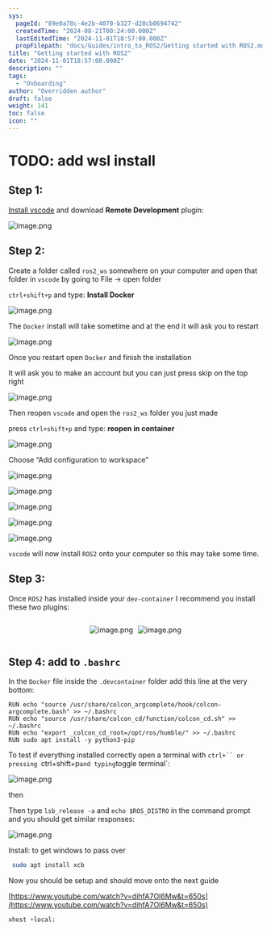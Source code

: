 ```yaml
---
sys:
  pageId: "89e0a78c-4e2b-4070-b327-d28cb0694742"
  createdTime: "2024-08-21T00:24:00.000Z"
  lastEditedTime: "2024-11-01T18:57:00.000Z"
  propFilepath: "docs/Guides/intro_to_ROS2/Getting started with ROS2.md"
title: "Getting started with ROS2"
date: "2024-11-01T18:57:00.000Z"
description: ""
tags:
  - "Onboarding"
author: "Overridden author"
draft: false
weight: 141
toc: false
icon: ""
---
```


# TODO: add wsl install

## Step 1:

[Install vscode](https://code.visualstudio.com/download) and download **Remote Development** plugin:

![image.png](https://prod-files-secure.s3.us-west-2.amazonaws.com/d518164a-d88e-44d1-a4ee-3adb3bd8bce0/efb52993-1881-4a40-b95e-6f020334f022/image.png?X-Amz-Algorithm=AWS4-HMAC-SHA256&X-Amz-Content-Sha256=UNSIGNED-PAYLOAD&X-Amz-Credential=ASIAZI2LB466Z762KX2K%2F20250208%2Fus-west-2%2Fs3%2Faws4_request&X-Amz-Date=20250208T100423Z&X-Amz-Expires=3600&X-Amz-Security-Token=IQoJb3JpZ2luX2VjEHAaCXVzLXdlc3QtMiJGMEQCIG0z97e8kvPCwGDTAdHp8UPweFowk81IgNe9gGcLnpmtAiA07KxbWmQUinRKBGTTVy1LIdtHv5lntoFdy0zjL1DnFyqIBAiJ%2F%2F%2F%2F%2F%2F%2F%2F%2F%2F8BEAAaDDYzNzQyMzE4MzgwNSIMR0u9l7YXJA%2BxViofKtwDiZvCfo35CqsiO78Gyv4C84C9PiHcv6NhxcL5OhGaCAWAY%2FrhEIzkeTvoF60xOwuYTLAtUhxHh9zqpbcNKvFQ4Rs1CExY0u%2BhpvK2USDHw6EKNwG%2F%2BxYSe10ynGIqG1BqNoU%2BGmpzbYPrvA2YlhJ2sRd%2FucEQQuJlrZJFtgfayCEgEj3Ys%2FNC5j9Ldi2aqB3rYXHlCb9xZOvHtTA9%2FsUSDkw9BPkpMhej%2Fir2z082TzmquCqM8coZQxhCKEN0dt%2Fh%2FAmzbuyV7LQaFcDPraeiGhl7U2fnN5zyOHjHORQMhdHEMs%2Bb6IhpnREQ7ej7HD2SkwQTJGOJboPtpwzoUV1LnAhM9%2FOfv11C1%2B9UrW5oPb5IuIBkwO2bDNRmDxdPqG82VGydUFdf7Fz%2Bs%2FrrcN6TvHLFHvjeja8o7O7%2FJwZEx%2BEpSo4%2BxwAoGqP4%2F3NlfujTdN2ZYxmhi974YBR7bsukZK6h%2F7QO01JJ8%2FM73goofMnvOMh9SByUdQi%2BcXEOjcKLzbG4dXmJ24dkKvtSWEAMKOnEept2K9rZRhUjVY8cnmJfh%2FnDZY34dl83QL0bz8ZHAH0OY%2BG9iuyGBRwsKbm1OUQIDB3GsYmAGlXqV85p2mlmcqF5pEkWfIDSfugwsZCcvQY6pgEtLrZZBg5ixpbIHWYGYTqkAvV9nWRi8clnszZZPFEh663xtgE%2BT7jnl%2BKlXndJwDwe0GAo5mYRUWTfdl1VE%2BaAenVP6wr56t2FzIZCHxu9Q5Sr60mEosv2YSuFhGiZJS0FwBB3E7AuJkof8cjc67N9t3LfXAM0c5nc%2B9GBLcBeycfxJ9eLFfIRcuwwpx4AaZYwXmeORj8L97Aza2eUrSHvCkJqTm2v&X-Amz-Signature=8318257201f307faefbcdb462217ba7f6604a8b2a9ee169cc761b2d55cf70628&X-Amz-SignedHeaders=host&x-id=GetObject)

## Step 2:

Create a folder called `ros2_ws` somewhere on your computer and open that folder in `vscode` by going to File → open folder 

`ctrl+shift+p` and type: **Install Docker**

![image.png](https://prod-files-secure.s3.us-west-2.amazonaws.com/d518164a-d88e-44d1-a4ee-3adb3bd8bce0/2269dc0e-1cd5-47ff-bceb-c04ad9b2eab0/image.png?X-Amz-Algorithm=AWS4-HMAC-SHA256&X-Amz-Content-Sha256=UNSIGNED-PAYLOAD&X-Amz-Credential=ASIAZI2LB466Z762KX2K%2F20250208%2Fus-west-2%2Fs3%2Faws4_request&X-Amz-Date=20250208T100423Z&X-Amz-Expires=3600&X-Amz-Security-Token=IQoJb3JpZ2luX2VjEHAaCXVzLXdlc3QtMiJGMEQCIG0z97e8kvPCwGDTAdHp8UPweFowk81IgNe9gGcLnpmtAiA07KxbWmQUinRKBGTTVy1LIdtHv5lntoFdy0zjL1DnFyqIBAiJ%2F%2F%2F%2F%2F%2F%2F%2F%2F%2F8BEAAaDDYzNzQyMzE4MzgwNSIMR0u9l7YXJA%2BxViofKtwDiZvCfo35CqsiO78Gyv4C84C9PiHcv6NhxcL5OhGaCAWAY%2FrhEIzkeTvoF60xOwuYTLAtUhxHh9zqpbcNKvFQ4Rs1CExY0u%2BhpvK2USDHw6EKNwG%2F%2BxYSe10ynGIqG1BqNoU%2BGmpzbYPrvA2YlhJ2sRd%2FucEQQuJlrZJFtgfayCEgEj3Ys%2FNC5j9Ldi2aqB3rYXHlCb9xZOvHtTA9%2FsUSDkw9BPkpMhej%2Fir2z082TzmquCqM8coZQxhCKEN0dt%2Fh%2FAmzbuyV7LQaFcDPraeiGhl7U2fnN5zyOHjHORQMhdHEMs%2Bb6IhpnREQ7ej7HD2SkwQTJGOJboPtpwzoUV1LnAhM9%2FOfv11C1%2B9UrW5oPb5IuIBkwO2bDNRmDxdPqG82VGydUFdf7Fz%2Bs%2FrrcN6TvHLFHvjeja8o7O7%2FJwZEx%2BEpSo4%2BxwAoGqP4%2F3NlfujTdN2ZYxmhi974YBR7bsukZK6h%2F7QO01JJ8%2FM73goofMnvOMh9SByUdQi%2BcXEOjcKLzbG4dXmJ24dkKvtSWEAMKOnEept2K9rZRhUjVY8cnmJfh%2FnDZY34dl83QL0bz8ZHAH0OY%2BG9iuyGBRwsKbm1OUQIDB3GsYmAGlXqV85p2mlmcqF5pEkWfIDSfugwsZCcvQY6pgEtLrZZBg5ixpbIHWYGYTqkAvV9nWRi8clnszZZPFEh663xtgE%2BT7jnl%2BKlXndJwDwe0GAo5mYRUWTfdl1VE%2BaAenVP6wr56t2FzIZCHxu9Q5Sr60mEosv2YSuFhGiZJS0FwBB3E7AuJkof8cjc67N9t3LfXAM0c5nc%2B9GBLcBeycfxJ9eLFfIRcuwwpx4AaZYwXmeORj8L97Aza2eUrSHvCkJqTm2v&X-Amz-Signature=58a5a87ea865b2a877daabed38cc6014dab6644b775aed305642982150a97362&X-Amz-SignedHeaders=host&x-id=GetObject)

The `Docker` install will take sometime and at the end it will ask you to restart

![image.png](https://prod-files-secure.s3.us-west-2.amazonaws.com/d518164a-d88e-44d1-a4ee-3adb3bd8bce0/ed233f78-be33-4b1f-b89c-9c346c0e961e/image.png?X-Amz-Algorithm=AWS4-HMAC-SHA256&X-Amz-Content-Sha256=UNSIGNED-PAYLOAD&X-Amz-Credential=ASIAZI2LB466Z762KX2K%2F20250208%2Fus-west-2%2Fs3%2Faws4_request&X-Amz-Date=20250208T100423Z&X-Amz-Expires=3600&X-Amz-Security-Token=IQoJb3JpZ2luX2VjEHAaCXVzLXdlc3QtMiJGMEQCIG0z97e8kvPCwGDTAdHp8UPweFowk81IgNe9gGcLnpmtAiA07KxbWmQUinRKBGTTVy1LIdtHv5lntoFdy0zjL1DnFyqIBAiJ%2F%2F%2F%2F%2F%2F%2F%2F%2F%2F8BEAAaDDYzNzQyMzE4MzgwNSIMR0u9l7YXJA%2BxViofKtwDiZvCfo35CqsiO78Gyv4C84C9PiHcv6NhxcL5OhGaCAWAY%2FrhEIzkeTvoF60xOwuYTLAtUhxHh9zqpbcNKvFQ4Rs1CExY0u%2BhpvK2USDHw6EKNwG%2F%2BxYSe10ynGIqG1BqNoU%2BGmpzbYPrvA2YlhJ2sRd%2FucEQQuJlrZJFtgfayCEgEj3Ys%2FNC5j9Ldi2aqB3rYXHlCb9xZOvHtTA9%2FsUSDkw9BPkpMhej%2Fir2z082TzmquCqM8coZQxhCKEN0dt%2Fh%2FAmzbuyV7LQaFcDPraeiGhl7U2fnN5zyOHjHORQMhdHEMs%2Bb6IhpnREQ7ej7HD2SkwQTJGOJboPtpwzoUV1LnAhM9%2FOfv11C1%2B9UrW5oPb5IuIBkwO2bDNRmDxdPqG82VGydUFdf7Fz%2Bs%2FrrcN6TvHLFHvjeja8o7O7%2FJwZEx%2BEpSo4%2BxwAoGqP4%2F3NlfujTdN2ZYxmhi974YBR7bsukZK6h%2F7QO01JJ8%2FM73goofMnvOMh9SByUdQi%2BcXEOjcKLzbG4dXmJ24dkKvtSWEAMKOnEept2K9rZRhUjVY8cnmJfh%2FnDZY34dl83QL0bz8ZHAH0OY%2BG9iuyGBRwsKbm1OUQIDB3GsYmAGlXqV85p2mlmcqF5pEkWfIDSfugwsZCcvQY6pgEtLrZZBg5ixpbIHWYGYTqkAvV9nWRi8clnszZZPFEh663xtgE%2BT7jnl%2BKlXndJwDwe0GAo5mYRUWTfdl1VE%2BaAenVP6wr56t2FzIZCHxu9Q5Sr60mEosv2YSuFhGiZJS0FwBB3E7AuJkof8cjc67N9t3LfXAM0c5nc%2B9GBLcBeycfxJ9eLFfIRcuwwpx4AaZYwXmeORj8L97Aza2eUrSHvCkJqTm2v&X-Amz-Signature=89caa4196753fb3f180b4cc9a040c2eff7a3965927435db37b70178ec6b89c48&X-Amz-SignedHeaders=host&x-id=GetObject)

Once you restart open `Docker` and finish the installation

It will ask you to make an account but you can just press skip on the top right

![image.png](https://prod-files-secure.s3.us-west-2.amazonaws.com/d518164a-d88e-44d1-a4ee-3adb3bd8bce0/21010ad9-1659-4fd9-9f59-9932a09b2a3d/image.png?X-Amz-Algorithm=AWS4-HMAC-SHA256&X-Amz-Content-Sha256=UNSIGNED-PAYLOAD&X-Amz-Credential=ASIAZI2LB466Z762KX2K%2F20250208%2Fus-west-2%2Fs3%2Faws4_request&X-Amz-Date=20250208T100423Z&X-Amz-Expires=3600&X-Amz-Security-Token=IQoJb3JpZ2luX2VjEHAaCXVzLXdlc3QtMiJGMEQCIG0z97e8kvPCwGDTAdHp8UPweFowk81IgNe9gGcLnpmtAiA07KxbWmQUinRKBGTTVy1LIdtHv5lntoFdy0zjL1DnFyqIBAiJ%2F%2F%2F%2F%2F%2F%2F%2F%2F%2F8BEAAaDDYzNzQyMzE4MzgwNSIMR0u9l7YXJA%2BxViofKtwDiZvCfo35CqsiO78Gyv4C84C9PiHcv6NhxcL5OhGaCAWAY%2FrhEIzkeTvoF60xOwuYTLAtUhxHh9zqpbcNKvFQ4Rs1CExY0u%2BhpvK2USDHw6EKNwG%2F%2BxYSe10ynGIqG1BqNoU%2BGmpzbYPrvA2YlhJ2sRd%2FucEQQuJlrZJFtgfayCEgEj3Ys%2FNC5j9Ldi2aqB3rYXHlCb9xZOvHtTA9%2FsUSDkw9BPkpMhej%2Fir2z082TzmquCqM8coZQxhCKEN0dt%2Fh%2FAmzbuyV7LQaFcDPraeiGhl7U2fnN5zyOHjHORQMhdHEMs%2Bb6IhpnREQ7ej7HD2SkwQTJGOJboPtpwzoUV1LnAhM9%2FOfv11C1%2B9UrW5oPb5IuIBkwO2bDNRmDxdPqG82VGydUFdf7Fz%2Bs%2FrrcN6TvHLFHvjeja8o7O7%2FJwZEx%2BEpSo4%2BxwAoGqP4%2F3NlfujTdN2ZYxmhi974YBR7bsukZK6h%2F7QO01JJ8%2FM73goofMnvOMh9SByUdQi%2BcXEOjcKLzbG4dXmJ24dkKvtSWEAMKOnEept2K9rZRhUjVY8cnmJfh%2FnDZY34dl83QL0bz8ZHAH0OY%2BG9iuyGBRwsKbm1OUQIDB3GsYmAGlXqV85p2mlmcqF5pEkWfIDSfugwsZCcvQY6pgEtLrZZBg5ixpbIHWYGYTqkAvV9nWRi8clnszZZPFEh663xtgE%2BT7jnl%2BKlXndJwDwe0GAo5mYRUWTfdl1VE%2BaAenVP6wr56t2FzIZCHxu9Q5Sr60mEosv2YSuFhGiZJS0FwBB3E7AuJkof8cjc67N9t3LfXAM0c5nc%2B9GBLcBeycfxJ9eLFfIRcuwwpx4AaZYwXmeORj8L97Aza2eUrSHvCkJqTm2v&X-Amz-Signature=d3419b6c68aa390731821eee9459a24be34767915e4729ec6e2503490ff4351c&X-Amz-SignedHeaders=host&x-id=GetObject)

Then reopen `vscode` and open the `ros2_ws` folder you just made

press `ctrl+shift+p` and type: **reopen in container**

![image.png](https://prod-files-secure.s3.us-west-2.amazonaws.com/d518164a-d88e-44d1-a4ee-3adb3bd8bce0/4e93b8c2-41ad-488c-8095-c74205196118/image.png?X-Amz-Algorithm=AWS4-HMAC-SHA256&X-Amz-Content-Sha256=UNSIGNED-PAYLOAD&X-Amz-Credential=ASIAZI2LB466Z762KX2K%2F20250208%2Fus-west-2%2Fs3%2Faws4_request&X-Amz-Date=20250208T100423Z&X-Amz-Expires=3600&X-Amz-Security-Token=IQoJb3JpZ2luX2VjEHAaCXVzLXdlc3QtMiJGMEQCIG0z97e8kvPCwGDTAdHp8UPweFowk81IgNe9gGcLnpmtAiA07KxbWmQUinRKBGTTVy1LIdtHv5lntoFdy0zjL1DnFyqIBAiJ%2F%2F%2F%2F%2F%2F%2F%2F%2F%2F8BEAAaDDYzNzQyMzE4MzgwNSIMR0u9l7YXJA%2BxViofKtwDiZvCfo35CqsiO78Gyv4C84C9PiHcv6NhxcL5OhGaCAWAY%2FrhEIzkeTvoF60xOwuYTLAtUhxHh9zqpbcNKvFQ4Rs1CExY0u%2BhpvK2USDHw6EKNwG%2F%2BxYSe10ynGIqG1BqNoU%2BGmpzbYPrvA2YlhJ2sRd%2FucEQQuJlrZJFtgfayCEgEj3Ys%2FNC5j9Ldi2aqB3rYXHlCb9xZOvHtTA9%2FsUSDkw9BPkpMhej%2Fir2z082TzmquCqM8coZQxhCKEN0dt%2Fh%2FAmzbuyV7LQaFcDPraeiGhl7U2fnN5zyOHjHORQMhdHEMs%2Bb6IhpnREQ7ej7HD2SkwQTJGOJboPtpwzoUV1LnAhM9%2FOfv11C1%2B9UrW5oPb5IuIBkwO2bDNRmDxdPqG82VGydUFdf7Fz%2Bs%2FrrcN6TvHLFHvjeja8o7O7%2FJwZEx%2BEpSo4%2BxwAoGqP4%2F3NlfujTdN2ZYxmhi974YBR7bsukZK6h%2F7QO01JJ8%2FM73goofMnvOMh9SByUdQi%2BcXEOjcKLzbG4dXmJ24dkKvtSWEAMKOnEept2K9rZRhUjVY8cnmJfh%2FnDZY34dl83QL0bz8ZHAH0OY%2BG9iuyGBRwsKbm1OUQIDB3GsYmAGlXqV85p2mlmcqF5pEkWfIDSfugwsZCcvQY6pgEtLrZZBg5ixpbIHWYGYTqkAvV9nWRi8clnszZZPFEh663xtgE%2BT7jnl%2BKlXndJwDwe0GAo5mYRUWTfdl1VE%2BaAenVP6wr56t2FzIZCHxu9Q5Sr60mEosv2YSuFhGiZJS0FwBB3E7AuJkof8cjc67N9t3LfXAM0c5nc%2B9GBLcBeycfxJ9eLFfIRcuwwpx4AaZYwXmeORj8L97Aza2eUrSHvCkJqTm2v&X-Amz-Signature=9e7858ddf4914cbd8f194d314c30844e0302f793f9b063796239b853d9deee02&X-Amz-SignedHeaders=host&x-id=GetObject)

Choose “Add configuration to workspace”

![image.png](https://prod-files-secure.s3.us-west-2.amazonaws.com/d518164a-d88e-44d1-a4ee-3adb3bd8bce0/9560b282-5060-4989-ba37-97e7b2c22476/image.png?X-Amz-Algorithm=AWS4-HMAC-SHA256&X-Amz-Content-Sha256=UNSIGNED-PAYLOAD&X-Amz-Credential=ASIAZI2LB466Z762KX2K%2F20250208%2Fus-west-2%2Fs3%2Faws4_request&X-Amz-Date=20250208T100423Z&X-Amz-Expires=3600&X-Amz-Security-Token=IQoJb3JpZ2luX2VjEHAaCXVzLXdlc3QtMiJGMEQCIG0z97e8kvPCwGDTAdHp8UPweFowk81IgNe9gGcLnpmtAiA07KxbWmQUinRKBGTTVy1LIdtHv5lntoFdy0zjL1DnFyqIBAiJ%2F%2F%2F%2F%2F%2F%2F%2F%2F%2F8BEAAaDDYzNzQyMzE4MzgwNSIMR0u9l7YXJA%2BxViofKtwDiZvCfo35CqsiO78Gyv4C84C9PiHcv6NhxcL5OhGaCAWAY%2FrhEIzkeTvoF60xOwuYTLAtUhxHh9zqpbcNKvFQ4Rs1CExY0u%2BhpvK2USDHw6EKNwG%2F%2BxYSe10ynGIqG1BqNoU%2BGmpzbYPrvA2YlhJ2sRd%2FucEQQuJlrZJFtgfayCEgEj3Ys%2FNC5j9Ldi2aqB3rYXHlCb9xZOvHtTA9%2FsUSDkw9BPkpMhej%2Fir2z082TzmquCqM8coZQxhCKEN0dt%2Fh%2FAmzbuyV7LQaFcDPraeiGhl7U2fnN5zyOHjHORQMhdHEMs%2Bb6IhpnREQ7ej7HD2SkwQTJGOJboPtpwzoUV1LnAhM9%2FOfv11C1%2B9UrW5oPb5IuIBkwO2bDNRmDxdPqG82VGydUFdf7Fz%2Bs%2FrrcN6TvHLFHvjeja8o7O7%2FJwZEx%2BEpSo4%2BxwAoGqP4%2F3NlfujTdN2ZYxmhi974YBR7bsukZK6h%2F7QO01JJ8%2FM73goofMnvOMh9SByUdQi%2BcXEOjcKLzbG4dXmJ24dkKvtSWEAMKOnEept2K9rZRhUjVY8cnmJfh%2FnDZY34dl83QL0bz8ZHAH0OY%2BG9iuyGBRwsKbm1OUQIDB3GsYmAGlXqV85p2mlmcqF5pEkWfIDSfugwsZCcvQY6pgEtLrZZBg5ixpbIHWYGYTqkAvV9nWRi8clnszZZPFEh663xtgE%2BT7jnl%2BKlXndJwDwe0GAo5mYRUWTfdl1VE%2BaAenVP6wr56t2FzIZCHxu9Q5Sr60mEosv2YSuFhGiZJS0FwBB3E7AuJkof8cjc67N9t3LfXAM0c5nc%2B9GBLcBeycfxJ9eLFfIRcuwwpx4AaZYwXmeORj8L97Aza2eUrSHvCkJqTm2v&X-Amz-Signature=c2ba936d0163f00346e16722178be1b544d8985ffe245cba848adbd781828aaf&X-Amz-SignedHeaders=host&x-id=GetObject)

![image.png](https://prod-files-secure.s3.us-west-2.amazonaws.com/d518164a-d88e-44d1-a4ee-3adb3bd8bce0/2ee63f81-886b-48e8-a553-dc6e5eac99e4/image.png?X-Amz-Algorithm=AWS4-HMAC-SHA256&X-Amz-Content-Sha256=UNSIGNED-PAYLOAD&X-Amz-Credential=ASIAZI2LB466Z762KX2K%2F20250208%2Fus-west-2%2Fs3%2Faws4_request&X-Amz-Date=20250208T100423Z&X-Amz-Expires=3600&X-Amz-Security-Token=IQoJb3JpZ2luX2VjEHAaCXVzLXdlc3QtMiJGMEQCIG0z97e8kvPCwGDTAdHp8UPweFowk81IgNe9gGcLnpmtAiA07KxbWmQUinRKBGTTVy1LIdtHv5lntoFdy0zjL1DnFyqIBAiJ%2F%2F%2F%2F%2F%2F%2F%2F%2F%2F8BEAAaDDYzNzQyMzE4MzgwNSIMR0u9l7YXJA%2BxViofKtwDiZvCfo35CqsiO78Gyv4C84C9PiHcv6NhxcL5OhGaCAWAY%2FrhEIzkeTvoF60xOwuYTLAtUhxHh9zqpbcNKvFQ4Rs1CExY0u%2BhpvK2USDHw6EKNwG%2F%2BxYSe10ynGIqG1BqNoU%2BGmpzbYPrvA2YlhJ2sRd%2FucEQQuJlrZJFtgfayCEgEj3Ys%2FNC5j9Ldi2aqB3rYXHlCb9xZOvHtTA9%2FsUSDkw9BPkpMhej%2Fir2z082TzmquCqM8coZQxhCKEN0dt%2Fh%2FAmzbuyV7LQaFcDPraeiGhl7U2fnN5zyOHjHORQMhdHEMs%2Bb6IhpnREQ7ej7HD2SkwQTJGOJboPtpwzoUV1LnAhM9%2FOfv11C1%2B9UrW5oPb5IuIBkwO2bDNRmDxdPqG82VGydUFdf7Fz%2Bs%2FrrcN6TvHLFHvjeja8o7O7%2FJwZEx%2BEpSo4%2BxwAoGqP4%2F3NlfujTdN2ZYxmhi974YBR7bsukZK6h%2F7QO01JJ8%2FM73goofMnvOMh9SByUdQi%2BcXEOjcKLzbG4dXmJ24dkKvtSWEAMKOnEept2K9rZRhUjVY8cnmJfh%2FnDZY34dl83QL0bz8ZHAH0OY%2BG9iuyGBRwsKbm1OUQIDB3GsYmAGlXqV85p2mlmcqF5pEkWfIDSfugwsZCcvQY6pgEtLrZZBg5ixpbIHWYGYTqkAvV9nWRi8clnszZZPFEh663xtgE%2BT7jnl%2BKlXndJwDwe0GAo5mYRUWTfdl1VE%2BaAenVP6wr56t2FzIZCHxu9Q5Sr60mEosv2YSuFhGiZJS0FwBB3E7AuJkof8cjc67N9t3LfXAM0c5nc%2B9GBLcBeycfxJ9eLFfIRcuwwpx4AaZYwXmeORj8L97Aza2eUrSHvCkJqTm2v&X-Amz-Signature=f7851727dc7070fb9c2b6c20fd0c50b1b210fe3a7b72010249dd830ec88bfd62&X-Amz-SignedHeaders=host&x-id=GetObject)

![image.png](https://prod-files-secure.s3.us-west-2.amazonaws.com/d518164a-d88e-44d1-a4ee-3adb3bd8bce0/ae1580b2-b048-407e-aed9-b584224a7a04/image.png?X-Amz-Algorithm=AWS4-HMAC-SHA256&X-Amz-Content-Sha256=UNSIGNED-PAYLOAD&X-Amz-Credential=ASIAZI2LB466Z762KX2K%2F20250208%2Fus-west-2%2Fs3%2Faws4_request&X-Amz-Date=20250208T100423Z&X-Amz-Expires=3600&X-Amz-Security-Token=IQoJb3JpZ2luX2VjEHAaCXVzLXdlc3QtMiJGMEQCIG0z97e8kvPCwGDTAdHp8UPweFowk81IgNe9gGcLnpmtAiA07KxbWmQUinRKBGTTVy1LIdtHv5lntoFdy0zjL1DnFyqIBAiJ%2F%2F%2F%2F%2F%2F%2F%2F%2F%2F8BEAAaDDYzNzQyMzE4MzgwNSIMR0u9l7YXJA%2BxViofKtwDiZvCfo35CqsiO78Gyv4C84C9PiHcv6NhxcL5OhGaCAWAY%2FrhEIzkeTvoF60xOwuYTLAtUhxHh9zqpbcNKvFQ4Rs1CExY0u%2BhpvK2USDHw6EKNwG%2F%2BxYSe10ynGIqG1BqNoU%2BGmpzbYPrvA2YlhJ2sRd%2FucEQQuJlrZJFtgfayCEgEj3Ys%2FNC5j9Ldi2aqB3rYXHlCb9xZOvHtTA9%2FsUSDkw9BPkpMhej%2Fir2z082TzmquCqM8coZQxhCKEN0dt%2Fh%2FAmzbuyV7LQaFcDPraeiGhl7U2fnN5zyOHjHORQMhdHEMs%2Bb6IhpnREQ7ej7HD2SkwQTJGOJboPtpwzoUV1LnAhM9%2FOfv11C1%2B9UrW5oPb5IuIBkwO2bDNRmDxdPqG82VGydUFdf7Fz%2Bs%2FrrcN6TvHLFHvjeja8o7O7%2FJwZEx%2BEpSo4%2BxwAoGqP4%2F3NlfujTdN2ZYxmhi974YBR7bsukZK6h%2F7QO01JJ8%2FM73goofMnvOMh9SByUdQi%2BcXEOjcKLzbG4dXmJ24dkKvtSWEAMKOnEept2K9rZRhUjVY8cnmJfh%2FnDZY34dl83QL0bz8ZHAH0OY%2BG9iuyGBRwsKbm1OUQIDB3GsYmAGlXqV85p2mlmcqF5pEkWfIDSfugwsZCcvQY6pgEtLrZZBg5ixpbIHWYGYTqkAvV9nWRi8clnszZZPFEh663xtgE%2BT7jnl%2BKlXndJwDwe0GAo5mYRUWTfdl1VE%2BaAenVP6wr56t2FzIZCHxu9Q5Sr60mEosv2YSuFhGiZJS0FwBB3E7AuJkof8cjc67N9t3LfXAM0c5nc%2B9GBLcBeycfxJ9eLFfIRcuwwpx4AaZYwXmeORj8L97Aza2eUrSHvCkJqTm2v&X-Amz-Signature=928e8ed48e5efa84099c7f01ff7472bc1441b489392b52cb329e3ce6934dda61&X-Amz-SignedHeaders=host&x-id=GetObject)

![image.png](https://prod-files-secure.s3.us-west-2.amazonaws.com/d518164a-d88e-44d1-a4ee-3adb3bd8bce0/53255b28-f75e-430f-b9e3-c0ac8577e42b/image.png?X-Amz-Algorithm=AWS4-HMAC-SHA256&X-Amz-Content-Sha256=UNSIGNED-PAYLOAD&X-Amz-Credential=ASIAZI2LB466Z762KX2K%2F20250208%2Fus-west-2%2Fs3%2Faws4_request&X-Amz-Date=20250208T100423Z&X-Amz-Expires=3600&X-Amz-Security-Token=IQoJb3JpZ2luX2VjEHAaCXVzLXdlc3QtMiJGMEQCIG0z97e8kvPCwGDTAdHp8UPweFowk81IgNe9gGcLnpmtAiA07KxbWmQUinRKBGTTVy1LIdtHv5lntoFdy0zjL1DnFyqIBAiJ%2F%2F%2F%2F%2F%2F%2F%2F%2F%2F8BEAAaDDYzNzQyMzE4MzgwNSIMR0u9l7YXJA%2BxViofKtwDiZvCfo35CqsiO78Gyv4C84C9PiHcv6NhxcL5OhGaCAWAY%2FrhEIzkeTvoF60xOwuYTLAtUhxHh9zqpbcNKvFQ4Rs1CExY0u%2BhpvK2USDHw6EKNwG%2F%2BxYSe10ynGIqG1BqNoU%2BGmpzbYPrvA2YlhJ2sRd%2FucEQQuJlrZJFtgfayCEgEj3Ys%2FNC5j9Ldi2aqB3rYXHlCb9xZOvHtTA9%2FsUSDkw9BPkpMhej%2Fir2z082TzmquCqM8coZQxhCKEN0dt%2Fh%2FAmzbuyV7LQaFcDPraeiGhl7U2fnN5zyOHjHORQMhdHEMs%2Bb6IhpnREQ7ej7HD2SkwQTJGOJboPtpwzoUV1LnAhM9%2FOfv11C1%2B9UrW5oPb5IuIBkwO2bDNRmDxdPqG82VGydUFdf7Fz%2Bs%2FrrcN6TvHLFHvjeja8o7O7%2FJwZEx%2BEpSo4%2BxwAoGqP4%2F3NlfujTdN2ZYxmhi974YBR7bsukZK6h%2F7QO01JJ8%2FM73goofMnvOMh9SByUdQi%2BcXEOjcKLzbG4dXmJ24dkKvtSWEAMKOnEept2K9rZRhUjVY8cnmJfh%2FnDZY34dl83QL0bz8ZHAH0OY%2BG9iuyGBRwsKbm1OUQIDB3GsYmAGlXqV85p2mlmcqF5pEkWfIDSfugwsZCcvQY6pgEtLrZZBg5ixpbIHWYGYTqkAvV9nWRi8clnszZZPFEh663xtgE%2BT7jnl%2BKlXndJwDwe0GAo5mYRUWTfdl1VE%2BaAenVP6wr56t2FzIZCHxu9Q5Sr60mEosv2YSuFhGiZJS0FwBB3E7AuJkof8cjc67N9t3LfXAM0c5nc%2B9GBLcBeycfxJ9eLFfIRcuwwpx4AaZYwXmeORj8L97Aza2eUrSHvCkJqTm2v&X-Amz-Signature=823a8d2043ba4c6f9f1be754a8e468e2fa2e48264f55f623fc2b7ce20c8c49bd&X-Amz-SignedHeaders=host&x-id=GetObject)

![image.png](https://prod-files-secure.s3.us-west-2.amazonaws.com/d518164a-d88e-44d1-a4ee-3adb3bd8bce0/7c562767-5af9-4ffb-97d1-327bcdf4ee00/image.png?X-Amz-Algorithm=AWS4-HMAC-SHA256&X-Amz-Content-Sha256=UNSIGNED-PAYLOAD&X-Amz-Credential=ASIAZI2LB466Z762KX2K%2F20250208%2Fus-west-2%2Fs3%2Faws4_request&X-Amz-Date=20250208T100423Z&X-Amz-Expires=3600&X-Amz-Security-Token=IQoJb3JpZ2luX2VjEHAaCXVzLXdlc3QtMiJGMEQCIG0z97e8kvPCwGDTAdHp8UPweFowk81IgNe9gGcLnpmtAiA07KxbWmQUinRKBGTTVy1LIdtHv5lntoFdy0zjL1DnFyqIBAiJ%2F%2F%2F%2F%2F%2F%2F%2F%2F%2F8BEAAaDDYzNzQyMzE4MzgwNSIMR0u9l7YXJA%2BxViofKtwDiZvCfo35CqsiO78Gyv4C84C9PiHcv6NhxcL5OhGaCAWAY%2FrhEIzkeTvoF60xOwuYTLAtUhxHh9zqpbcNKvFQ4Rs1CExY0u%2BhpvK2USDHw6EKNwG%2F%2BxYSe10ynGIqG1BqNoU%2BGmpzbYPrvA2YlhJ2sRd%2FucEQQuJlrZJFtgfayCEgEj3Ys%2FNC5j9Ldi2aqB3rYXHlCb9xZOvHtTA9%2FsUSDkw9BPkpMhej%2Fir2z082TzmquCqM8coZQxhCKEN0dt%2Fh%2FAmzbuyV7LQaFcDPraeiGhl7U2fnN5zyOHjHORQMhdHEMs%2Bb6IhpnREQ7ej7HD2SkwQTJGOJboPtpwzoUV1LnAhM9%2FOfv11C1%2B9UrW5oPb5IuIBkwO2bDNRmDxdPqG82VGydUFdf7Fz%2Bs%2FrrcN6TvHLFHvjeja8o7O7%2FJwZEx%2BEpSo4%2BxwAoGqP4%2F3NlfujTdN2ZYxmhi974YBR7bsukZK6h%2F7QO01JJ8%2FM73goofMnvOMh9SByUdQi%2BcXEOjcKLzbG4dXmJ24dkKvtSWEAMKOnEept2K9rZRhUjVY8cnmJfh%2FnDZY34dl83QL0bz8ZHAH0OY%2BG9iuyGBRwsKbm1OUQIDB3GsYmAGlXqV85p2mlmcqF5pEkWfIDSfugwsZCcvQY6pgEtLrZZBg5ixpbIHWYGYTqkAvV9nWRi8clnszZZPFEh663xtgE%2BT7jnl%2BKlXndJwDwe0GAo5mYRUWTfdl1VE%2BaAenVP6wr56t2FzIZCHxu9Q5Sr60mEosv2YSuFhGiZJS0FwBB3E7AuJkof8cjc67N9t3LfXAM0c5nc%2B9GBLcBeycfxJ9eLFfIRcuwwpx4AaZYwXmeORj8L97Aza2eUrSHvCkJqTm2v&X-Amz-Signature=25c8e89187dfb7a1d003c151a98fd396b845f58f925b930a064724e7d8c1a177&X-Amz-SignedHeaders=host&x-id=GetObject)

`vscode` will now install `ROS2` onto your computer so this may take some time.

## Step 3:

Once `ROS2` has installed inside your `dev-container` I recommend you install these two plugins:

<div style="display: flex;flex-direction: row; column-gap:10px; max-width: 630px;justify-content: center;">
<div>

![image.png](https://prod-files-secure.s3.us-west-2.amazonaws.com/d518164a-d88e-44d1-a4ee-3adb3bd8bce0/3fc3d550-5a54-4ba1-ba6b-faa01cdb7369/image.png?X-Amz-Algorithm=AWS4-HMAC-SHA256&X-Amz-Content-Sha256=UNSIGNED-PAYLOAD&X-Amz-Credential=ASIAZI2LB466365DNO4R%2F20250208%2Fus-west-2%2Fs3%2Faws4_request&X-Amz-Date=20250208T100425Z&X-Amz-Expires=3600&X-Amz-Security-Token=IQoJb3JpZ2luX2VjEHAaCXVzLXdlc3QtMiJHMEUCIQDwzWwxAsatCKaiUJX1ar505hCcQN%2ByTmlelCOAB9OC1AIgBDO8Wl87bbAuRzdqDuXO39V%2F2TwnxI0KOXKyZMyasW4qiAQIif%2F%2F%2F%2F%2F%2F%2F%2F%2F%2FARAAGgw2Mzc0MjMxODM4MDUiDL%2FHjd3tG4YJ5lQ7TCrcA%2BhxoNqI%2B7oJGntrGiegcDLo3VoT13GVa04q3TPBJQE4fRxA3oALrcQQ347%2F4HP0%2F8gyjEXFEJAxvp%2F5JoMQhDuF4ROwZda4Dt5CQxzNeVgbZnN2gUb7IHWSWK8UOTK9fWKirJhOS99d1dgSbulAZ5oI3UKQOFBYCz07pukRYLbfYDiflp5Mm00hy4PkEekGjh0iZn0EwFR60Cqj125IXXahnEi63hjyzXkIumgCUXmTHOtY%2BMNnGqUbo77Z3gs6eQOLxMxJJfV8Z3PAs%2BBeE7p77wt40PIhu90RA3LvsvvobLXwV8N66FQZNiZvUdi5ebSvUK5fG307At%2BGtTs9jCQ9gTKeq9lGQnrY%2BjVke1Svqs%2BwdyRmy9oPgleaaCMhUIkKygmzh%2FwNlFXs8rxlST03MDxTMZJs2wUVEoZ1QGSgDKF6LnHKz3UU%2FqxPbIOVhVnZQP1XHUfPDvqdRQVvFRrC3aE7vnRP9SKSyhqeb6dCF9sp1kSZhozK4Sx4dL3OSJ0cf%2FwafChASasxvMyBYL39TpyGgIoGsyp4MmErYta%2FOd0ufBg1C6MzZjF0CX8V7JXkcJFcsiM8AMQsYCMLfmMVwSXGK%2F%2FvS%2BLBmtY%2B%2FNvfbVkKtVg8vSZlcyFoMOiPnL0GOqUBe8r30u7gnEkFIvLWsCyKamcyELLreksMfxfpjc2hkVQfsjtvZlwD%2FSWqNBAwqJfb0D7uyzdFj%2BQCKqqJ5%2Bu4AvNku8rNI9BzOj%2FR9OtMqGgSNzi79uwsjPQuCDwPJ3wiLvGteQzJC0cEV6Me42DUTJTT4oVdO5VlWm1RBkIKTk7EGLAcNFNHSmAPFEiciIgDWOTEXhOXs%2BhlhikNF67OzZtj3BYB&X-Amz-Signature=e8bc507bd4347454a56c4de9f651f59a3e0f47f7c44120d20b4eb5b4cfb8e794&X-Amz-SignedHeaders=host&x-id=GetObject)

</div>
<div>

![image.png](https://prod-files-secure.s3.us-west-2.amazonaws.com/d518164a-d88e-44d1-a4ee-3adb3bd8bce0/d994cc66-13c2-4093-a5a3-f84cf4601a82/image.png?X-Amz-Algorithm=AWS4-HMAC-SHA256&X-Amz-Content-Sha256=UNSIGNED-PAYLOAD&X-Amz-Credential=ASIAZI2LB466WTNXQHJN%2F20250208%2Fus-west-2%2Fs3%2Faws4_request&X-Amz-Date=20250208T100425Z&X-Amz-Expires=3600&X-Amz-Security-Token=IQoJb3JpZ2luX2VjEHAaCXVzLXdlc3QtMiJHMEUCIQCjf8DfFzsMje1rRRqFlH6Db5WQqNew%2BhULBpmDX%2FDlowIgGqxxuY12HOrdo1%2FMeHsByUH28x%2BUlxzAPdheiZTyvk8qiAQIif%2F%2F%2F%2F%2F%2F%2F%2F%2F%2FARAAGgw2Mzc0MjMxODM4MDUiDN%2FzazCi5A26tJm8gyrcA1WGbEB4duTg8W5ezy8EdQkduMp5eDVWzaUyCo%2B5zN773Efa64RXiEeSS%2FgoEMiIiOlexKneR%2Fo%2FO2MdIkX2mqd9jBdlPPalsQ1bVyLvCUbs1%2F0QY2JnE5rbIgGiDmQZZU%2B%2F7QqF1f9jKQbeDnEQBzXcqxumPXiawM%2FsRKfmydcp9j2jOqJW3MJ2W0Mw6UoWgNFFhIyFql4fEOHC5ZCh%2Bo9PSef%2Fj0vlzUDm9nVgWPbo%2B2APifyPksPmgFEhV3E0Hf%2BGhopR6ePQo8jXeUND37FrIRY2P199RmJYfimExiwB%2Bh6GbHE1kLeEP2unTdJTWii0gBd2vzy6sV1kPRIwiZ0uTTAUjNnrMeusQ7ohcG2jaHkfISyTzjGLhZZV5k9SajvBGWljFLchZ7%2B62hhjB8YOdAohMCxxOk%2FGGW1pM7YlAXQkF7tIWNM%2F7sRHafFLCbAhGw7fE9HFQCU8mmbc%2FjZ3vgm5A2A8dX4Pdln%2BT3BkjcTF8tDNnhymUgCPv%2FwchgW1D4bEcePPwT8v5bCUfVWmIOmHfhGZk2%2Bbl6N0UqIpjod5ZKsjTndQhn9bHIwV9PgdcURoAlfNPPKDq45AhG6Pci0E0rZeQZ4vC4AmulYFzIbGrzd7gvYGwEvTMOCQnL0GOqUB7C75DUSM7L0GzhNzQtSjsm8tECcQPn9%2FBYGyg1TSLid1pRWmD8%2FNv%2BeGZ3bTaPRbAUNp46TQJfMBRb92v3DqgxksZ8i52kexUc8JcoFTGhFRhHKGynK9RM5NPYupDzMXVLev4k1IHWvBXWKA7ZrZ5Sm%2BODgdvOf%2F7aUAulGZUgBvG%2FtKyAx2ohPYQmIarL%2Fb1CbCHT5lY5apCxfqdZ%2B%2FtM30AdHp&X-Amz-Signature=7f27b638180f5e6843a0cb5403a0b52ae3c1bd925260258902bfbc8244579da7&X-Amz-SignedHeaders=host&x-id=GetObject)

</div>
</div>

## Step 4: add to `.bashrc`

In the `Docker` file inside the `.devcontainer` folder add this line at the very bottom: 

```docker
RUN echo "source /usr/share/colcon_argcomplete/hook/colcon-argcomplete.bash" >> ~/.bashrc
RUN echo "source /usr/share/colcon_cd/function/colcon_cd.sh" >> ~/.bashrc
RUN echo "export _colcon_cd_root=/opt/ros/humble/" >> ~/.bashrc
RUN sudo apt install -y python3-pip 
```

To test if everything installed correctly open a terminal with `ctrl+`` or pressing `ctrl+shift+p` and typing `toggle terminal`:

![image.png](https://prod-files-secure.s3.us-west-2.amazonaws.com/d518164a-d88e-44d1-a4ee-3adb3bd8bce0/6a4943d8-b04e-4c02-9a58-775f3384d1a5/image.png?X-Amz-Algorithm=AWS4-HMAC-SHA256&X-Amz-Content-Sha256=UNSIGNED-PAYLOAD&X-Amz-Credential=ASIAZI2LB466Z762KX2K%2F20250208%2Fus-west-2%2Fs3%2Faws4_request&X-Amz-Date=20250208T100423Z&X-Amz-Expires=3600&X-Amz-Security-Token=IQoJb3JpZ2luX2VjEHAaCXVzLXdlc3QtMiJGMEQCIG0z97e8kvPCwGDTAdHp8UPweFowk81IgNe9gGcLnpmtAiA07KxbWmQUinRKBGTTVy1LIdtHv5lntoFdy0zjL1DnFyqIBAiJ%2F%2F%2F%2F%2F%2F%2F%2F%2F%2F8BEAAaDDYzNzQyMzE4MzgwNSIMR0u9l7YXJA%2BxViofKtwDiZvCfo35CqsiO78Gyv4C84C9PiHcv6NhxcL5OhGaCAWAY%2FrhEIzkeTvoF60xOwuYTLAtUhxHh9zqpbcNKvFQ4Rs1CExY0u%2BhpvK2USDHw6EKNwG%2F%2BxYSe10ynGIqG1BqNoU%2BGmpzbYPrvA2YlhJ2sRd%2FucEQQuJlrZJFtgfayCEgEj3Ys%2FNC5j9Ldi2aqB3rYXHlCb9xZOvHtTA9%2FsUSDkw9BPkpMhej%2Fir2z082TzmquCqM8coZQxhCKEN0dt%2Fh%2FAmzbuyV7LQaFcDPraeiGhl7U2fnN5zyOHjHORQMhdHEMs%2Bb6IhpnREQ7ej7HD2SkwQTJGOJboPtpwzoUV1LnAhM9%2FOfv11C1%2B9UrW5oPb5IuIBkwO2bDNRmDxdPqG82VGydUFdf7Fz%2Bs%2FrrcN6TvHLFHvjeja8o7O7%2FJwZEx%2BEpSo4%2BxwAoGqP4%2F3NlfujTdN2ZYxmhi974YBR7bsukZK6h%2F7QO01JJ8%2FM73goofMnvOMh9SByUdQi%2BcXEOjcKLzbG4dXmJ24dkKvtSWEAMKOnEept2K9rZRhUjVY8cnmJfh%2FnDZY34dl83QL0bz8ZHAH0OY%2BG9iuyGBRwsKbm1OUQIDB3GsYmAGlXqV85p2mlmcqF5pEkWfIDSfugwsZCcvQY6pgEtLrZZBg5ixpbIHWYGYTqkAvV9nWRi8clnszZZPFEh663xtgE%2BT7jnl%2BKlXndJwDwe0GAo5mYRUWTfdl1VE%2BaAenVP6wr56t2FzIZCHxu9Q5Sr60mEosv2YSuFhGiZJS0FwBB3E7AuJkof8cjc67N9t3LfXAM0c5nc%2B9GBLcBeycfxJ9eLFfIRcuwwpx4AaZYwXmeORj8L97Aza2eUrSHvCkJqTm2v&X-Amz-Signature=0aedf711f11f0933bbfe1dc25527ceb400af60751294fd0d16726d5ddf435d41&X-Amz-SignedHeaders=host&x-id=GetObject)

then 

Then type `lsb_release -a` and `echo $ROS_DISTRO` in the command prompt and you should get similar responses:

![image.png](https://prod-files-secure.s3.us-west-2.amazonaws.com/d518164a-d88e-44d1-a4ee-3adb3bd8bce0/3e635dec-a805-4e85-8b9e-d000e5b71a4e/image.png?X-Amz-Algorithm=AWS4-HMAC-SHA256&X-Amz-Content-Sha256=UNSIGNED-PAYLOAD&X-Amz-Credential=ASIAZI2LB466Z762KX2K%2F20250208%2Fus-west-2%2Fs3%2Faws4_request&X-Amz-Date=20250208T100423Z&X-Amz-Expires=3600&X-Amz-Security-Token=IQoJb3JpZ2luX2VjEHAaCXVzLXdlc3QtMiJGMEQCIG0z97e8kvPCwGDTAdHp8UPweFowk81IgNe9gGcLnpmtAiA07KxbWmQUinRKBGTTVy1LIdtHv5lntoFdy0zjL1DnFyqIBAiJ%2F%2F%2F%2F%2F%2F%2F%2F%2F%2F8BEAAaDDYzNzQyMzE4MzgwNSIMR0u9l7YXJA%2BxViofKtwDiZvCfo35CqsiO78Gyv4C84C9PiHcv6NhxcL5OhGaCAWAY%2FrhEIzkeTvoF60xOwuYTLAtUhxHh9zqpbcNKvFQ4Rs1CExY0u%2BhpvK2USDHw6EKNwG%2F%2BxYSe10ynGIqG1BqNoU%2BGmpzbYPrvA2YlhJ2sRd%2FucEQQuJlrZJFtgfayCEgEj3Ys%2FNC5j9Ldi2aqB3rYXHlCb9xZOvHtTA9%2FsUSDkw9BPkpMhej%2Fir2z082TzmquCqM8coZQxhCKEN0dt%2Fh%2FAmzbuyV7LQaFcDPraeiGhl7U2fnN5zyOHjHORQMhdHEMs%2Bb6IhpnREQ7ej7HD2SkwQTJGOJboPtpwzoUV1LnAhM9%2FOfv11C1%2B9UrW5oPb5IuIBkwO2bDNRmDxdPqG82VGydUFdf7Fz%2Bs%2FrrcN6TvHLFHvjeja8o7O7%2FJwZEx%2BEpSo4%2BxwAoGqP4%2F3NlfujTdN2ZYxmhi974YBR7bsukZK6h%2F7QO01JJ8%2FM73goofMnvOMh9SByUdQi%2BcXEOjcKLzbG4dXmJ24dkKvtSWEAMKOnEept2K9rZRhUjVY8cnmJfh%2FnDZY34dl83QL0bz8ZHAH0OY%2BG9iuyGBRwsKbm1OUQIDB3GsYmAGlXqV85p2mlmcqF5pEkWfIDSfugwsZCcvQY6pgEtLrZZBg5ixpbIHWYGYTqkAvV9nWRi8clnszZZPFEh663xtgE%2BT7jnl%2BKlXndJwDwe0GAo5mYRUWTfdl1VE%2BaAenVP6wr56t2FzIZCHxu9Q5Sr60mEosv2YSuFhGiZJS0FwBB3E7AuJkof8cjc67N9t3LfXAM0c5nc%2B9GBLcBeycfxJ9eLFfIRcuwwpx4AaZYwXmeORj8L97Aza2eUrSHvCkJqTm2v&X-Amz-Signature=be61e276234024cc6490b8ab1cc03f980ad53a6a52a112f70505e5b339d6a225&X-Amz-SignedHeaders=host&x-id=GetObject)

Install:  to get windows to pass over

```bash
 sudo apt install xcb
```

Now you should be setup and should move onto the next guide 

[https://www.youtube.com/watch?v=dihfA7Ol6Mw&t=650s](https://www.youtube.com/watch?v=dihfA7Ol6Mw&t=650s)

```python
xhost +local:
```
